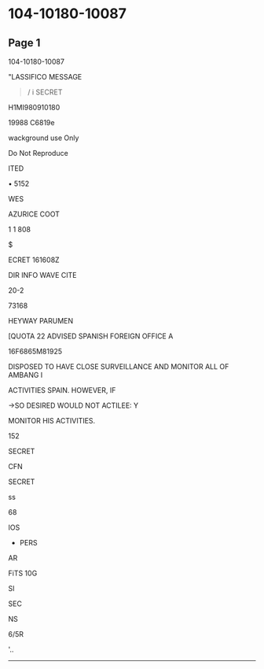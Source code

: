 # 104-10180-10087

## Page 1

104-10180-10087

"LASSIFICO MESSAGE

>/ i SECRET

H1MI980910180

19988 C6819e

wackground use Only

Do Not Reproduce

ITED

• 5152

WES

AZURICE COOT

1 1 808

$

ECRET 161608Z

DIR INFO WAVE CITE

20-2

73168

HEYWAY PARUMEN

[QUOTA 22 ADVISED SPANISH FOREIGN OFFICE A

16F6865M81925

DISPOSED TO HAVE CLOSE SURVEILLANCE AND MONITOR ALL OF AMBANG I

ACTIVITIES SPAIN. HOWEVER, IF

→SO DESIRED WOULD NOT ACTILEE: Y

MONITOR HIS ACTIVITIES.

152

SECRET

CFN

SECRET

ss

68

IOS

- PERS

AR

FiTS 10G

SI

SEC

NS

6/5R

'..

---

